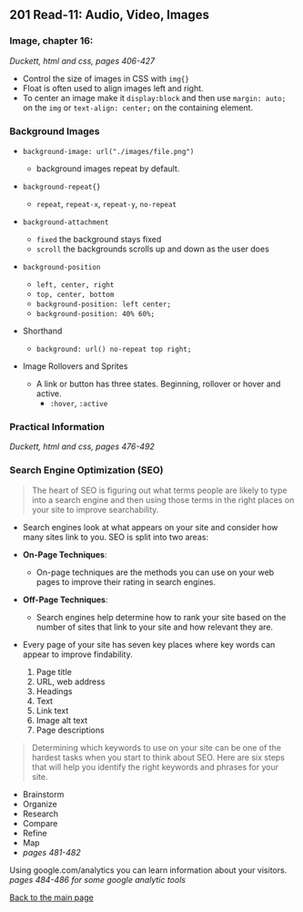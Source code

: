 ## 201 Read-11: Audio, Video, Images


### Image, chapter 16:
*Duckett, html and css, pages 406-427*

+ Control the size of images in CSS with `img{}`
+ Float is often used to align images left and right.  
+ To center an image make it `display:block` and then use `margin: auto;` on the `img` or `text-align: center;` on the containing element.

### Background Images
+ `background-image: url("./images/file.png")`
    + background images repeat by default.
+ `background-repeat{}`
    + `repeat`, `repeat-x`, `repeat-y`, `no-repeat`
+ `background-attachment`
    + `fixed` the background stays fixed
    + `scroll` the backgrounds scrolls up and down as the user does
+ `background-position` 
    + `left, center, right`
    + `top, center, bottom`
    + `background-position: left center;`
    + `background-position: 40% 60%;`
+ Shorthand
    + `background: url() no-repeat top right;`


+ Image Rollovers and Sprites
    + A link or button has three states.  Beginning, rollover or hover and active.
        + `:hover`, `:active`


### Practical Information
*Duckett, html and css, pages 476-492*

### Search Engine Optimization (SEO)

> The heart of SEO is figuring out what terms people are likely to type into a search engine and then using those terms in the right places on your site to improve searchability.  

+ Search engines look at what appears on your site and consider how many sites link to you.  SEO is split into two areas:
+ **On-Page Techniques**:
    + On-page techniques are the methods you can use on your web pages to improve their rating in search engines.
+ **Off-Page Techniques**:
    + Search engines help determine how to rank your site based on the number of sites that link to your site and how relevant they are.

+ Every page of your site has seven key places where key words can appear to improve findability.
    1. Page title
    2. URL, web address
    3. Headings
    4. Text
    5. Link text
    6. Image alt text
    7. Page descriptions 

> Determining which keywords to use on your site can be one of the hardest tasks when you start to think about SEO.  Here are six steps that will help you identify the right keywords and phrases for your site.
+ Brainstorm
+ Organize
+ Research
+ Compare
+ Refine
+ Map
+ *pages 481-482*

Using google.com/analytics you can learn information about your visitors.
*pages 484-486 for some google analytic tools*


[Back to the main page](../README.md) 